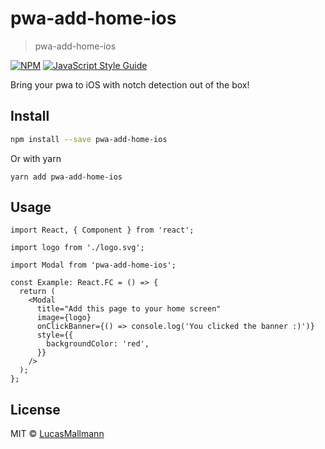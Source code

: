 # pwa-add-home-ios

> pwa-add-home-ios

[![NPM](https://img.shields.io/npm/v/test.svg)](https://www.npmjs.com/package/test) [![JavaScript Style Guide](https://img.shields.io/badge/code_style-standard-brightgreen.svg)](https://standardjs.com)

Bring your pwa to iOS with notch detection out of the box!

## Install

```bash
npm install --save pwa-add-home-ios
```

Or with yarn

```
yarn add pwa-add-home-ios
```

## Usage

```tsx
import React, { Component } from 'react';

import logo from './logo.svg';

import Modal from 'pwa-add-home-ios';

const Example: React.FC = () => {
  return (
    <Modal
      title="Add this page to your home screen"
      image={logo}
      onClickBanner={() => console.log('You clicked the banner :)')}
      style={{
        backgroundColor: 'red',
      }}
    />
  );
};
```

## License

MIT © [LucasMallmann](https://github.com/LucasMallmann)

